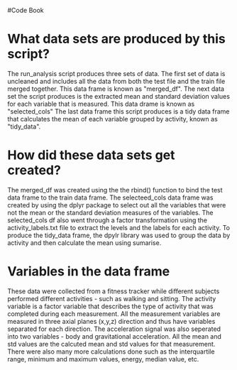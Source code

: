 #Code Book

# What data sets are produced by this script?
The run_analysis script produces three sets of data. 
The first set of data is uncleaned and includes all the data from both the test file and the train file merged together. This data frame is known as "merged_df".
The next data set the script produces is the extracted mean and standard deviation values for each variable that is measured. This data drame is known as "selected_cols"
The last data frame this script produces is a tidy data frame that calculates the mean of each variable grouped by activity, known as "tidy_data". 


# How did these data sets get created?
The merged_df was created using the the rbind() function to bind the test data frame to the train data frame.
The selecteed_cols data frame was created by using the dplyr package to select out all the variables that were not the mean or the standard deviation measures of the variables.
The selected_cols df also went through a factor transformation using the activity_labels.txt file to extract the levels and the labels for each activity.
To produce the tidy_data frame, the dpylr library was used to group the data by activity and then calculate the mean using sumarise. 

# Variables in the data frame
These data were collected from a fitness tracker while different subjects performed different activities - such as walking and sitting.
The activity variable is a factor variable that describes the type of activity that was completed during each measurement.
All the measurement variables are measured in three axial planes (x,y,z) direction and thus have variables separated for each direction.
The acceleration signal was also seperated into two variables - body and gravitational acceleration.
All the mean and std values are the calcuted mean and std values for that measurement.
There were also many more calculations done such as the interquartile range, minimum and maximum values, energy, median value, etc. 
